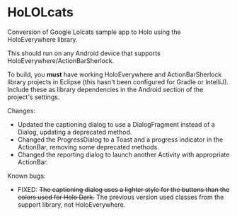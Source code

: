HoLOLcats
=========

Conversion of Google Lolcats sample app to Holo using the HoloEverywhere library.

This should run on any Android device that supports HoloEverywhere/ActionBarSherlock.

To build, you **must** have working HoloEverywhere and ActionBarSherlock library projects in Eclipse (this hasn't been configured for Gradle or IntelliJ). Include these as library dependencies in the Android section of the project's settings.


Changes:
- Updated the captioning dialog to use a DialogFragment instead of a Dialog, updating a deprecated method.
- Changed the ProgressDialog to a Toast and a progress indicator in the ActionBar, removing some deprecated methods.
- Changed the reporting dialog to launch another Activity with appropriate ActionBar.

Known bugs:
- FIXED: <strike>The captioning dialog uses a lighter style for the buttons than the colors used for Holo Dark.</strike> The previous version used classes from the support library, not HoloEverywhere.
